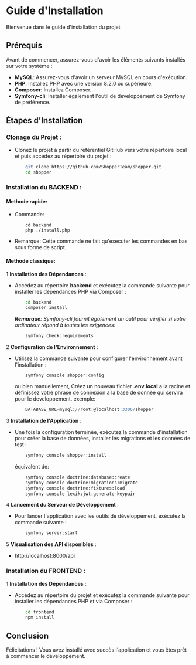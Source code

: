 # Guide d'Installation

Bienvenue dans le guide d'installation du projet

## Prérequis

Avant de commencer, assurez-vous d'avoir les éléments suivants installés sur votre système :

- **MySQL**: Assurez-vous d'avoir un serveur MySQL en cours d'exécution.
- **PHP**: Installez PHP avec une version 8.2.0 ou supérieure.
- **Composer**: Installez Composer.
- **Symfony-cli**: Installer également l'outil de developpement de Symfony de préférence.

## Étapes d'Installation

### **Clonage du Projet** :
   - Clonez le projet à partir du référentiel GitHub vers votre répertoire local et puis accédez au répertoire du projet :

        ```bash
            git clone https://github.com/ShopperTeam/shopper.git
            cd shopper
        ```

### **Installation du BACKEND** :

#### Methode rapide:
*   Commande:
    ```pwsh
        cd backend
        php ./install.php
    ```
*   Remarque: Cette commande ne fait qu'executer les commandes en bas sous forme de script.


#### Methode classique:

1   **Installation des Dépendances** :

-   Accédez au répertoire **backend** et exécutez la commande suivante pour installer les dépendances PHP via Composer :
    ```bash
        cd backend
        composer install
    ```
    <i>**Remarque**: Symfony-cli fournit également un outil pour vérifier si votre ordinateur répond à toutes les exigences:</i>
    ```bash
        symfony check:requirements
    ```
2  **Configuration de l'Environnement** :

-   Utilisez la commande suivante pour configurer l'environnement avant l'installation :
    ```pwsh
        symfony console shopper:config
    ```
    ou bien manuellement, Créez un nouveau fichier **.env.local** a la racine et définissez votre phrase de connexion a la base de donnée qui servira pour le developpement.
    exemple:
    ```sql
        DATABASE_URL=mysql://root:@localhost:3306/shopper
    ```
3  **Installation de l'Application** :

-   Une fois la configuration terminée, exécutez la commande d'installation pour créer la base de données, installer les migrations et les données de test :
    ```bash
        symfony console shopper:install
    ```
    équivalent de:
    ```bash
        symfony console doctrine:database:create
        symfony console doctrine:migrations:migrate
        symfony console doctrine:fixtures:load
        symfony console lexik:jwt:generate-keypair
    ```
    
4  **Lancement du Serveur de Développement** :

-   Pour lancer l'application avec les outils de développement, exécutez la commande suivante :
    ```bash
        symfony server:start
    ```

5  **Visualisation des API disponibles** :
<!-- //TODO depuis la mise en place de l'authentification est ce toujours possible de visualiser l'api. -->
-   http://localhost:8000/api


### **Installation du FRONTEND** : 

1   **Installation des Dépendances** :

-   Accédez au répertoire du projet et exécutez la commande suivante pour installer les dépendances PHP et via Composer :
    ```bash
        cd frontend
        npm install
    ```

<!-- //TODO Angular ne semble pas utiliser les fichier .env pour gérer ces variables d'environnement. -->

<!-- 2  **Configuration de l'Environnement** :
-   Faites une copie du fichier **.env.example**, renommez le nouveau fichier en **.env.local**, puis remplissez les variables qui s'y trouvent avec vos propres variables d'environnement. -->

## Conclusion

Félicitations ! Vous avez installé avec succès l'application et vous êtes prêt à commencer le développement.
